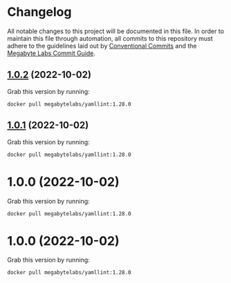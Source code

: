 # Changelog

All notable changes to this project will be documented in this file. In order to maintain this file through automation, all commits to this repository must adhere to the guidelines laid out by [Conventional Commits](https://conventionalcommits.org) and the [Megabyte Labs Commit Guide](https://megabyte.space/docs/contributing/commits).

## [1.0.2](https://gitlab.com/megabyte-labs/docker/codeclimate/yamllint/compare/v1.0.1...v1.0.2) (2022-10-02)





Grab this version by running:


```shell
docker pull megabytelabs/yamllint:1.28.0
```

## [1.0.1](https://gitlab.com/megabyte-labs/docker/codeclimate/yamllint/compare/v1.0.0...v1.0.1) (2022-10-02)





Grab this version by running:


```shell
docker pull megabytelabs/yamllint:1.28.0
```

# 1.0.0 (2022-10-02)





Grab this version by running:


```shell
docker pull megabytelabs/yamllint:1.28.0
```

# 1.0.0 (2022-10-02)





Grab this version by running:


```shell
docker pull megabytelabs/yamllint:1.28.0
```
